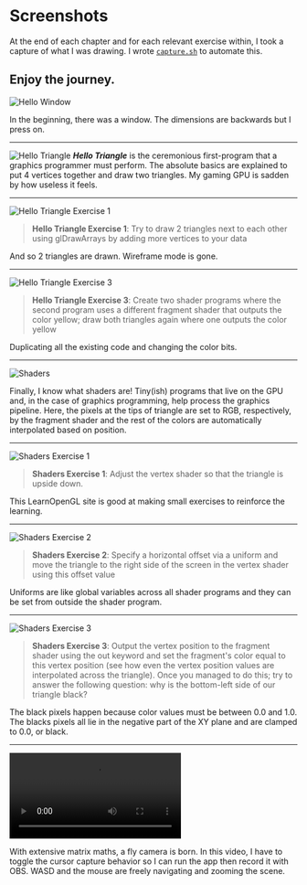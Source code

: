 # Screenshots
At the end of each chapter and for each relevant exercise within, I took a capture of what I was drawing. I wrote [`capture.sh`](../capture.sh) to automate this.

Enjoy the journey.
---
![Hello Window](./0_hello-window.png)

In the beginning, there was a window. The dimensions are backwards but I press on.

---
![Hello Triangle](./1_hello-triangle.png)
***Hello Triangle*** is the ceremonious first-program that a graphics programmer must perform. The absolute basics are explained to put 4 vertices together and draw two triangles. My gaming GPU is sadden by how useless it feels.

---
![Hello Triangle Exercise 1](./2_hello-triangle-ex1.png)
> **Hello Triangle Exercise 1**: Try to draw 2 triangles next to each other using glDrawArrays by adding more vertices to your data

And so 2 triangles are drawn. Wireframe mode is gone.

---
![Hello Triangle Exercise 3](./3_hello-triangle-ex3.png)
> **Hello Triangle Exercise 3**: Create two shader programs where the second program uses a different fragment shader that outputs the color yellow; draw both triangles again where one outputs the color yellow

Duplicating all the existing code and changing the color bits.

---
![Shaders](./4_shaders.png)

Finally, I know what shaders are! Tiny(ish) programs that live on the GPU and, in the case of graphics programming, help process the graphics pipeline. Here, the pixels at the tips of triangle are set to RGB, respectively, by the fragment shader and the rest of the colors are automatically interpolated based on position.

---
![Shaders Exercise 1](./5_shaders-ex1.png)

> **Shaders Exercise 1**: Adjust the vertex shader so that the triangle is upside down.

This LearnOpenGL site is good at making small exercises to reinforce the learning.

---
![Shaders Exercise 2](./6_shaders-ex2.png)

> **Shaders Exercise 2**: Specify a horizontal offset via a uniform and move the triangle to the right side of the screen in the vertex shader using this offset value

Uniforms are like global variables across all shader programs and they can be set from outside the shader program.

---
![Shaders Exercise 3](./7_shaders-ex3.png)

> **Shaders Exercise 3**: Output the vertex position to the fragment shader using the out keyword and set the fragment's color equal to this vertex position (see how even the vertex position values are interpolated across the triangle). Once you managed to do this; try to answer the following question: why is the bottom-left side of our triangle black?

The black pixels happen because color values must be between 0.0 and 1.0. The blacks pixels all lie in the negative part of the XY plane and are clamped to 0.0, or black.

---
![Camera](./18_camera.mp4)

With extensive matrix maths, a fly camera is born. In this video, I have to toggle the cursor capture behavior so I can run the app then record it with OBS. WASD and the mouse are freely navigating and zooming the scene.
